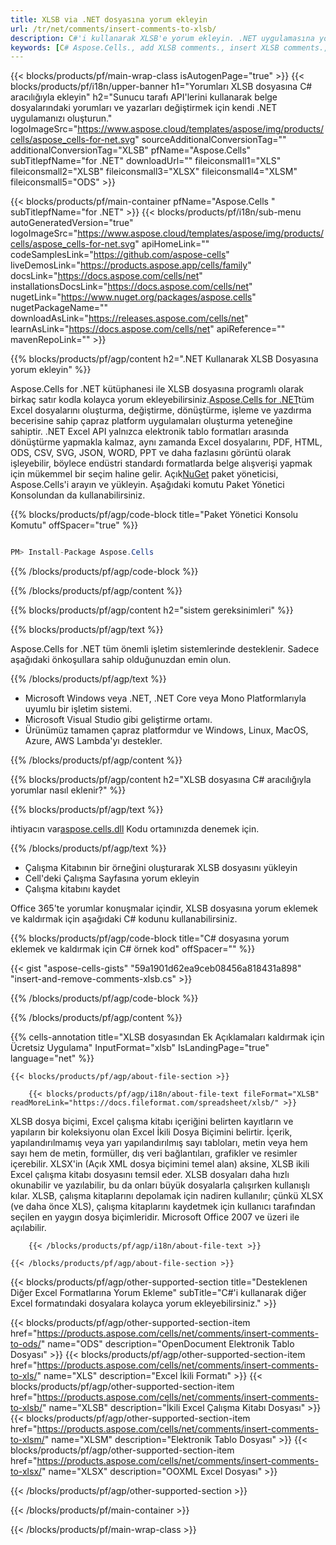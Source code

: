```yaml
---
title: XLSB via .NET dosyasına yorum ekleyin
url: /tr/net/comments/insert-comments-to-xlsb/ 
description: C#'i kullanarak XLSB'e yorum ekleyin. .NET uygulamasına yorum eklemek için API örnek kodunu kullanın.
keywords: [C# Aspose.Cells., add XLSB comments., insert XLSB comments., access XLSB comments., remove XLSB comments., delete XLSB comments., add comments in XLSB., insert comments in XLSB., access comments in XLSB., remove comments in XLSB., delete comments in XLSB]
---
```

{{< blocks/products/pf/main-wrap-class isAutogenPage="true" >}}
{{< blocks/products/pf/i18n/upper-banner h1="Yorumları XLSB dosyasına C# aracılığıyla ekleyin" h2="Sunucu tarafı API\'lerini kullanarak belge dosyalarındaki yorumları ve yazarları değiştirmek için kendi .NET uygulamanızı oluşturun." logoImageSrc="https://www.aspose.cloud/templates/aspose/img/products/cells/aspose_cells-for-net.svg" sourceAdditionalConversionTag="" additionalConversionTag="XLSB" pfName="Aspose.Cells" subTitlepfName="for .NET" downloadUrl="" fileiconsmall1="XLS" fileiconsmall2="XLSB" fileiconsmall3="XLSX" fileiconsmall4="XLSM" fileiconsmall5="ODS" >}}

{{< blocks/products/pf/main-container pfName="Aspose.Cells " subTitlepfName="for .NET" >}}
{{< blocks/products/pf/i18n/sub-menu autoGeneratedVersion="true" logoImageSrc="https://www.aspose.cloud/templates/aspose/img/products/cells/aspose_cells-for-net.svg" apiHomeLink="" codeSamplesLink="https://github.com/aspose-cells" liveDemosLink="https://products.aspose.app/cells/family" docsLink="https://docs.aspose.com/cells/net" installationsDocsLink="https://docs.aspose.com/cells/net" nugetLink="https://www.nuget.org/packages/aspose.cells" nugetPackageName="" downloadAsLink="https://releases.aspose.com/cells/net" learnAsLink="https://docs.aspose.com/cells/net" apiReference="" mavenRepoLink="" >}}

{{% blocks/products/pf/agp/content h2=".NET Kullanarak XLSB Dosyasına yorum ekleyin" %}}

 Aspose.Cells for .NET kütüphanesi ile XLSB dosyasına programlı olarak birkaç satır kodla kolayca yorum ekleyebilirsiniz.[Aspose.Cells for .NET](https://products.aspose.com/cells/net)tüm Excel dosyalarını oluşturma, değiştirme, dönüştürme, işleme ve yazdırma becerisine sahip çapraz platform uygulamaları oluşturma yeteneğine sahiptir. .NET Excel API yalnızca elektronik tablo formatları arasında dönüştürme yapmakla kalmaz, aynı zamanda Excel dosyalarını, PDF, HTML, ODS, CSV, SVG, JSON, WORD, PPT ve daha fazlasını görüntü olarak işleyebilir, böylece endüstri standardı formatlarda belge alışverişi yapmak için mükemmel bir seçim haline gelir. Açık[NuGet](https://www.nuget.org/packages/aspose.cells) paket yöneticisi, Aspose.Cells'i arayın ve yükleyin. Aşağıdaki komutu Paket Yönetici Konsolundan da kullanabilirsiniz.

{{% blocks/products/pf/agp/code-block title="Paket Yönetici Konsolu Komutu" offSpacer="true" %}}

```cs

PM> Install-Package Aspose.Cells

```

{{% /blocks/products/pf/agp/code-block %}}

{{% /blocks/products/pf/agp/content %}}

{{% blocks/products/pf/agp/content h2="sistem gereksinimleri" %}}

{{% blocks/products/pf/agp/text %}}

 Aspose.Cells for .NET tüm önemli işletim sistemlerinde desteklenir. Sadece aşağıdaki önkoşullara sahip olduğunuzdan emin olun.

{{% /blocks/products/pf/agp/text %}}

-  Microsoft Windows veya .NET, .NET Core veya Mono Platformlarıyla uyumlu bir işletim sistemi.
-  Microsoft Visual Studio gibi geliştirme ortamı.
-  Ürünümüz tamamen çapraz platformdur ve Windows, Linux, MacOS, Azure, AWS Lambda'yı destekler.

{{% /blocks/products/pf/agp/content %}}

{{% blocks/products/pf/agp/content h2="XLSB dosyasına C# aracılığıyla yorumlar nasıl eklenir?" %}}

{{% blocks/products/pf/agp/text %}}

 ihtiyacın var[aspose.cells.dll](https://releases.aspose.com/cells/net) Kodu ortamınızda denemek için.

{{% /blocks/products/pf/agp/text %}}

+ Çalışma Kitabının bir örneğini oluşturarak XLSB dosyasını yükleyin
+ Cell'deki Çalışma Sayfasına yorum ekleyin
 + Çalışma kitabını kaydet

Office 365'te yorumlar konuşmalar içindir, XLSB dosyasına yorum eklemek ve kaldırmak için aşağıdaki C# kodunu kullanabilirsiniz.

{{% blocks/products/pf/agp/code-block title="C# dosyasına yorum eklemek ve kaldırmak için C# örnek kod" offSpacer="" %}}

{{< gist "aspose-cells-gists" "59a1901d62ea9ceb08456a818431a898" "insert-and-remove-comments-xlsb.cs" >}}

{{% /blocks/products/pf/agp/code-block %}}

{{% /blocks/products/pf/agp/content %}}



{{% cells-annotation title="XLSB dosyasından Ek Açıklamaları kaldırmak için Ücretsiz Uygulama" InputFormat="xlsb" IsLandingPage="true" language="net" %}}

<!-- aboutfile Starts -->

    {{< blocks/products/pf/agp/about-file-section >}}

        {{< blocks/products/pf/agp/i18n/about-file-text fileFormat="XLSB" readMoreLink="https://docs.fileformat.com/spreadsheet/xlsb/" >}}
XLSB dosya biçimi, Excel çalışma kitabı içeriğini belirten kayıtların ve yapıların bir koleksiyonu olan Excel İkili Dosya Biçimini belirtir. İçerik, yapılandırılmamış veya yarı yapılandırılmış sayı tabloları, metin veya hem sayı hem de metin, formüller, dış veri bağlantıları, grafikler ve resimler içerebilir. XLSX'in (Açık XML dosya biçimini temel alan) aksine, XLSB ikili Excel çalışma kitabı dosyasını temsil eder. XLSB dosyaları daha hızlı okunabilir ve yazılabilir, bu da onları büyük dosyalarla çalışırken kullanışlı kılar. XLSB, çalışma kitaplarını depolamak için nadiren kullanılır; çünkü XLSX (ve daha önce XLS), çalışma kitaplarını kaydetmek için kullanıcı tarafından seçilen en yaygın dosya biçimleridir. Microsoft Office 2007 ve üzeri ile açılabilir.

        {{< /blocks/products/pf/agp/i18n/about-file-text >}}

    {{< /blocks/products/pf/agp/about-file-section >}}

<!-- aboutfile Ends -->

{{< blocks/products/pf/agp/other-supported-section title="Desteklenen Diğer Excel Formatlarına Yorum Ekleme" subTitle="C#\'i kullanarak diğer Excel formatındaki dosyalara kolayca yorum ekleyebilirsiniz." >}}

{{< blocks/products/pf/agp/other-supported-section-item href="https://products.aspose.com/cells/net/comments/insert-comments-to-ods/" name="ODS" description="OpenDocument Elektronik Tablo Dosyası" >}}
{{< blocks/products/pf/agp/other-supported-section-item href="https://products.aspose.com/cells/net/comments/insert-comments-to-xls/" name="XLS" description="Excel İkili Formatı" >}}
{{< blocks/products/pf/agp/other-supported-section-item href="https://products.aspose.com/cells/net/comments/insert-comments-to-xlsb/" name="XLSB" description="İkili Excel Çalışma Kitabı Dosyası" >}}
{{< blocks/products/pf/agp/other-supported-section-item href="https://products.aspose.com/cells/net/comments/insert-comments-to-xlsm/" name="XLSM" description="Elektronik Tablo Dosyası" >}}
{{< blocks/products/pf/agp/other-supported-section-item href="https://products.aspose.com/cells/net/comments/insert-comments-to-xlsx/" name="XLSX" description="OOXML Excel Dosyası" >}}

{{< /blocks/products/pf/agp/other-supported-section >}}

{{< /blocks/products/pf/main-container >}}
    
{{< /blocks/products/pf/main-wrap-class >}}
